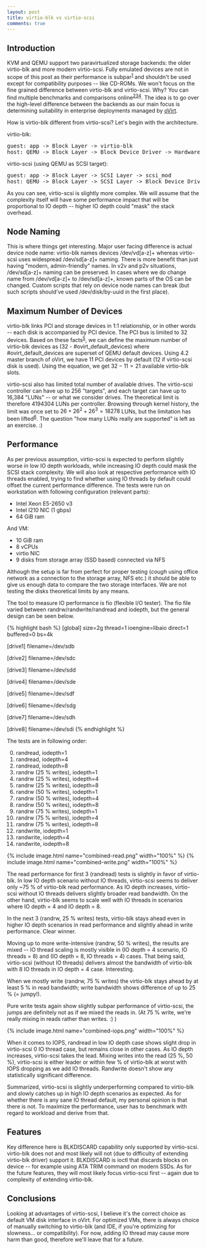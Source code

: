 ```yaml
---
layout: post
title: virtio-blk vs virtio-scsi
comments: true
---
```


## Introduction

KVM and QEMU support two paravirtualized storage backends: the older virtio-blk and more modern virtio-scsi. Fully emulated devices are not in scope of this post as their performance is subpar<sup>[1]</sup> and shouldn't be used except for compatibility purposes -- like CD-ROMs. We won't focus on the fine grained difference between virtio-blk and virtio-scsi. Why? You can find multiple benchmarks and comparisons online<sup>[2]</sup><sup>[3]</sup><sup>[4]</sup>. The idea is to go over the high-level difference between the backends as our main focus is determining suitability in enterprise deployments managed by [oVirt](http://www.ovirt.org/).

How is virtio-blk different from virtio-scsi? Let's begin with the architecture. 

virtio-blk:
<pre>
guest: app -> Block Layer -> virtio-blk
host: QEMU -> Block Layer -> Block Device Driver -> Hardware
</pre>

virtio-scsi (using QEMU as SCSI target):
<pre>
guest: app -> Block Layer -> SCSI Layer -> scsi_mod
host: QEMU -> Block Layer -> SCSI Layer -> Block Device Driver -> Hardware
</pre>

As you can see, virtio-scsi is slightly more complex. We will assume that the complexity itself will have some performance impact that will be proportional to IO depth -- higher IO depth could "mask" the stack overhead.

## Node Naming

This is where things get interesting. Major user facing difference is actual device node name: virtio-blk names devices /dev/vd[a-z]+ whereas virtio-scsi uses widespread /dev/sd[a-z]+ naming. There is more benefit than just having "modern, admin-friendly" names. In v2v and p2v situations, /dev/sd[a-z]+ naming can be preserved. In cases where we do change name from /dev/vd[a-z]+ to /dev/sd[a-z]+, known parts of the OS can be changed. Custom scripts that rely on device node names can break (but such scripts should've used /dev/disk/by-uuid in the first place).

## Maximum Number of Devices

virtio-blk links PCI and storage devices in 1:1 relationship, or in other words -- each disk is accompanied by PCI device. The PCI bus is limited to 32 devices. Based on these facts<sup>[5]</sup>, we can define the maximum number of virtio-blk devices as (32 - #ovirt_default_devices) where #ovirt_default_devices are superset of QEMU default devices. Using 4.2 master branch of oVirt, we have 11 PCI devices by default (12 if virtio-scsi disk is used). Using the equation, we get $32 - 11 = 21$ available virtio-blk slots.

virtio-scsi also has limited total number of available drives. The virtio-scsi controller can have up to 256 "targets", and each target can have up to 16,384 "LUNs" -- or what we consider drives. The theoretical limit is therefore 4194304 LUNs per controller. Browsing through kernel history, the limit was once set to $26 + 26 ^ 2 + 26 ^ 3 = 18278$ LUNs, but the limitation has been lifted<sup>[6]</sup>. The question "how many LUNs really are supported" is left as an exercise. :)

## Performance

As per previous assumption, virtio-scsi is expected to perform slightly worse in low IO depth workloads, while increasing IO depth could mask the SCSI stack complexity. We will also look at respective performance with IO threads enabled, trying to find whether using IO threads by default could offset the current performance difference. The tests were run on workstation with following configuration (relevant parts):

- Intel Xeon E5-2650 v3
- Intel I210 NIC (1 gbps)
- 64 GiB ram

And VM:

- 10 GiB ram
- 8 vCPUs
- virtio NIC
- 9 disks from storage array (SSD based) connected via NFS

Although the setup is far from perfect for proper testing (*cough* using office network as a connection to the storage array, NFS etc.) it should be able to give us enough data to compare the two storage interfaces. We are not testing the disks theoretical limits by any means.

The tool to measure IO performance is fio (flexible I/O tester). The fio file varied between randrw/randwrite/randread and iodepth, but the general design can be seen below.

{% highlight bash %}
[global]
size=2g
thread=1
ioengine=libaio
direct=1
buffered=0
bs=4k

[drive1]
filename=/dev/sdb

[drive2]
filename=/dev/sdc

[drive3]
filename=/dev/sdd

[drive4]
filename=/dev/sde

[drive5]
filename=/dev/sdf

[drive6]
filename=/dev/sdg

[drive7]
filename=/dev/sdh

[drive8]
filename=/dev/sdi
{% endhighlight %}

The tests are in following order:

<ol start="0">
    <li>randread, iodepth=1</li>
    <li>randread, iodepth=4</li>
    <li>randread, iodepth=8</li>
    <li>randrw (25 % writes), iodepth=1</li>
    <li>randrw (25 % writes), iodepth=4</li>
    <li>randrw (25 % writes), iodepth=8</li>
    <li>randrw (50 % writes), iodepth=1</li>
    <li>randrw (50 % writes), iodepth=4</li>
    <li>randrw (50 % writes), iodepth=8</li>
    <li>randrw (75 % writes), iodepth=1</li>
    <li>randrw (75 % writes), iodepth=4</li>
    <li>randrw (75 % writes), iodepth=8</li>
    <li>randwrite, iodepth=1</li>
    <li>randwrite, iodepth=4</li>
    <li>randwrite, iodepth=8</li>
</ol>

{% include image.html name="combined-read.png" width="100%" %}
{% include image.html name="combined-write.png" width="100%" %}

The read performance for first 3 (randread) tests is slightly in favor of virtio-blk. In low IO depth scenario without IO threads, virtio-scsi seems to deliver only ~75 % of virtio-blk read performance. As IO depth increases, virtio-scsi without IO threads delivers slightly broader read bandwidth. On the other hand, virtio-blk seems to scale well with IO threads in scenarios where IO depth = 4 and IO depth = 8.

In the next 3 (randrw, 25 % writes) tests, virtio-blk stays ahead even in higher IO depth scenarios in read performance and slightly ahead in write performance. Clear winner.

Moving up to more write-intensive (randrw, 50 % writes), the results are mixed -- IO thread scaling is mostly visible in (IO depth = 4 scenario, IO threads = 8) and (IO depth = 8, IO threads = 4) cases. That being said, virtio-scsi (without IO threads) delivers almost the bandwidth of virtio-blk with 8 IO threads in IO depth = 4 case. Interesting.

When we mostly write (randrw, 75 % writes) the virtio-blk stays ahead by at least 5 % in read bandwidth; write bandwidth shows difference of up to 25 % (= jumpy!).

Pure write tests again show slightly subpar performance of virtio-scsi, the jumps are definitely not as if we mixed the reads in. (At 75 % write, we're really mixing in reads rather than writes. :) )

{% include image.html name="combined-iops.png" width="100%" %}

When it comes to IOPS, randread in low IO depth case shows slight drop in virtio-scsi 0 IO thread case, but remains close in other cases. As IO depth increases, virtio-scsi takes the lead. Mixing writes into the read (25 %, 50 %), virtio-scsi is either leader or within few % of virtio-blk at worst with IOPS dropping as we add IO threads. Randwrite doesn't show any statistically significant difference.

Summarized, virtio-scsi is slightly underperforming compared to virtio-blk and slowly catches up in high IO depth scenarios as expected. As for whether there is any sane IO thread default, my personal opinion is that there is not. To maximize the performance, user has to benchmark with regard to workload and derive from that.

## Features

Key difference here is BLKDISCARD capability only supported by virtio-scsi. virtio-blk does not and most likely will not (due to difficulty of extending virtio-blk driver) support it. BLKDISCARD is ioctl that discards blocks on device -- for example using ATA TRIM command on modern SSDs. As for the future features, they will most likely focus virtio-scsi first -- again due to complexity of extending virtio-blk.

## Conclusions

Looking at advantages of virtio-scsi, I believe it's the correct choice as default VM disk interface in oVirt. For optimized VMs, there is always choice of manually switching to virtio-blk (and IDE, if you're optimizing for slowness... or compatibility). For now, adding IO thread may cause more harm than good, therefore we'll leave that for a future.

[1]: https://kparal.wordpress.com/2012/09/12/kvm-disk-performance-ide-vs-virtio/
[2]: https://ervikrant06.wordpress.com/2016/10/16/difference-between-virtio-blk-vs-virtio-scsi/
[3]: http://www.linux-kvm.org/images/f/f5/2011-forum-virtio-scsi.pdf
[4]: http://events.linuxfoundation.org/sites/events/files/slides/CloudOpen2013_Khoa_Huynh_v3.pdf
[5]: http://wiki.qemu.org/images/c/c2/Virtio-scsi.pdf
[6]: https://www.spinics.net/lists/linux-scsi/msg54791.html


[9]: http://events.linuxfoundation.org/sites/events/files/slides/MasakiKimura_LinuxConNorthAmerica2013_1.pdf
